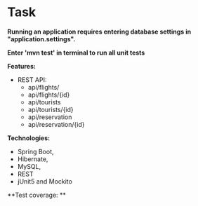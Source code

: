 # Task

**Running an application requires entering database settings in "application.settings".** 

**Enter 'mvn test' in terminal to run all unit tests** 

**Features:**
 - REST API: 
   - api/flights/
   - api/flights/{id}
   - api/tourists
   - api/tourists/{id}
   - api/reservation
   - api/reservation/{id}
  
 **Technologies:**
 - Spring Boot,
 - Hibernate,
 - MySQL,
 - REST
 - jUnit5 and Mockito
 
  **Test coverage: **
  


      


